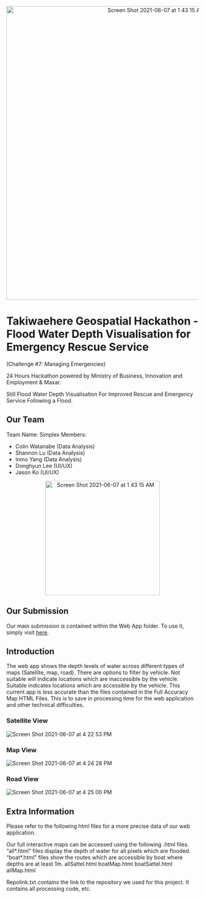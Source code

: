 <p align="center">
<img width="770" alt="Screen Shot 2021-06-07 at 1 43 15 AM" src="https://user-images.githubusercontent.com/54789857/120958560-1c6add80-c7ac-11eb-98b6-8059e31dbb0e.png" >
<p/>

# Takiwaehere Geospatial Hackathon - Flood Water Depth Visualisation for Emergency Rescue Service

(Challenge #7: Managing Emergencies)

24 Hours Hackathon powered by Ministry of Business, Innovation and Employment & Maxar.

Still Flood Water Depth Visualisation For Improved Rescue and Emergency Service Following a Flood.

## Our Team
Team Name: Simplex
Members:
* Colin Watanabe (Data Analysis)
* Shannon Lu (Data Analysis)
* Inmo Yang (Data Analysis)
* Donghyun Lee (UI/UX)
* Jason Ko (UI/UX)

<p align="center">
  <img width="300" alt="Screen Shot 2021-06-07 at 1 43 15 AM" src="https://user-images.githubusercontent.com/54789857/120958528-065d1d00-c7ac-11eb-8cfa-067dfbf31078.png" >
</p>

## Our Submission 
Our main submission is contained within the Web App folder. To use it, simply visit [here](https://jekb2019.github.io/takiwaehere/). 

## Introduction
The web app shows the depth levels of water across different types of maps (Satellite, map, road). There are options to filter by vehicle. Not suitable will indicate locations which are inaccessible by the vehicle. Suitable indicates locations which are accessible by the vehicle. This current app is less accurate than the files contained in the Full Accuracy Map HTML Files. This is to save in processing time for the web application and other technical difficulties.

### Satellite View

![Screen Shot 2021-06-07 at 4 22 53 PM](https://user-images.githubusercontent.com/54789857/120958874-b2066d00-c7ac-11eb-8ba1-f1108c553b1d.png)

### Map View

![Screen Shot 2021-06-07 at 4 24 28 PM](https://user-images.githubusercontent.com/54789857/120958952-d95d3a00-c7ac-11eb-9b32-8facf9ba9800.png)

### Road View

![Screen Shot 2021-06-07 at 4 25 00 PM](https://user-images.githubusercontent.com/54789857/120959033-fd208000-c7ac-11eb-8744-4b2e61e72eb2.png)


## Extra Information
Please refer to the following html files for a more precise data of our web application. 

Our full interactive maps can be accessed using the following .html files. 
“all*.html” files display the depth of water for all pixels which are flooded. 
“boat*.html” files show the routes which are accessible by boat where depths are at least 1m.
allSattel.html 
boatMap.html
boatSattel.html
allMap.html

Repolink.txt contains the link to the repository we used for this project. It contains all processing code, etc.
